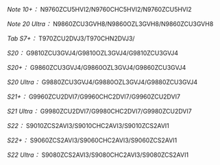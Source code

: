 *Note 10+：*
N9760ZCU5HVI2/N9760CHC5HVI2/N9760ZCU5HVI2

*Note 20 Ultra：*
N9860ZCU3GVH8/N9860OZL3GVH8/N9860ZCU3GVH8

*Tab S7+：*
T970ZCU2DVJ3/T970CHN2DVJ3/

*S20：*
G9810ZCU3GVJ4/G9810OZL3GVJ4/G9810ZCU3GVJ4

*S20+：*
G9860ZCU3GVJ4/G9860OZL3GVJ4/G9860ZCU3GVJ4

*S20 Ultra：*
G9880ZCU3GVJ4/G9880OZL3GVJ4/G9880ZCU3GVJ4

*S21+：*
G9960ZCU2DVI7/G9960CHC2DVI7/G9960ZCU2DVI7

*S21 Ultra：*
G9980ZCU2DVI7/G9980CHC2DVI7/G9980ZCU2DVI7

*S22：*
S9010ZCS2AVI3/S9010CHC2AVI3/S9010ZCS2AVI1

*S22+：*
S9060ZCS2AVI3/S9060CHC2AVI3/S9060ZCS2AVI1

*S22 Ultra：*
S9080ZCS2AVI3/S9080CHC2AVI3/S9080ZCS2AVI1

